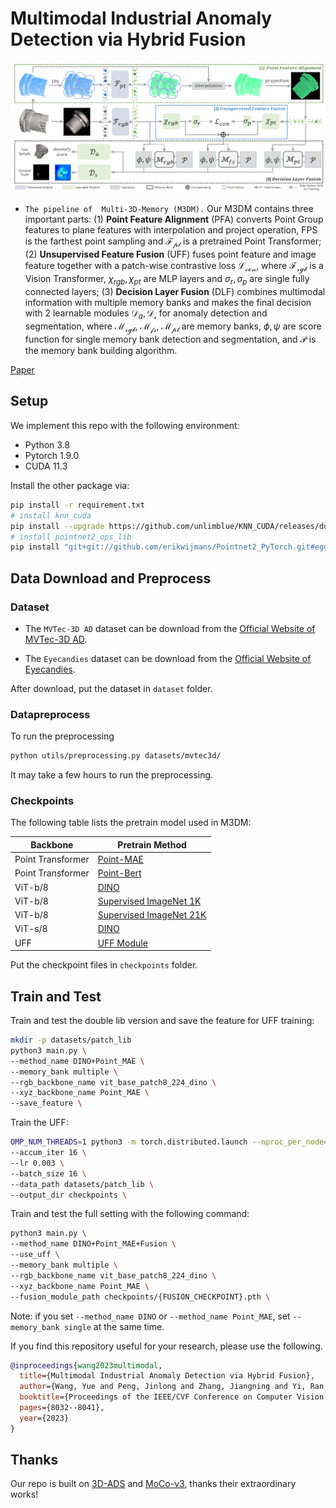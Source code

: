 # Multimodal Industrial Anomaly Detection via Hybrid Fusion

![piplien](figures/pipeline.png)
- `The pipeline of  Multi-3D-Memory (M3DM).` Our M3DM contains three important parts: (1) **Point Feature Alignment** (PFA) converts Point Group features to plane features with interpolation and project operation, $\text{FPS}$ is the farthest point sampling and $\mathcal{F_{pt}}$ is a pretrained Point Transformer; (2) **Unsupervised Feature Fusion** (UFF) fuses point feature and image feature together with a patch-wise contrastive loss $\mathcal{L_{con}}$, where $\mathcal{F_{rgb}}$ is a Vision Transformer, $\chi_{rgb},\chi_{pt}$ are MLP layers and $\sigma_r, \sigma_p$ are single fully connected layers; (3) **Decision Layer Fusion** (DLF) combines multimodal information with multiple memory banks and makes the final decision with 2 learnable modules $\mathcal D_a, \mathcal{D_s}$ for anomaly detection and segmentation, where $\mathcal{M_{rgb}}$, $\mathcal{M_{fs}}$, $\mathcal{M_{pt}}$ are memory banks, $\phi, \psi$ are score function for single memory bank detection and segmentation, and  $\mathcal{P}$ is the memory bank building algorithm.

[Paper](https://arxiv.org/pdf/2303.00601.pdf)

## Setup

We implement this repo with the following environment:
- Python 3.8
- Pytorch 1.9.0
- CUDA 11.3

Install the other package via:

``` bash
pip install -r requirement.txt
# install knn_cuda
pip install --upgrade https://github.com/unlimblue/KNN_CUDA/releases/download/0.2/KNN_CUDA-0.2-py3-none-any.whl
# install pointnet2_ops_lib
pip install "git+git://github.com/erikwijmans/Pointnet2_PyTorch.git#egg=pointnet2_ops&subdirectory=pointnet2_ops_lib"
```

## Data Download and Preprocess

### Dataset

- The `MVTec-3D AD` dataset can be download from the [Official Website of MVTec-3D AD](https://www.mvtec.com/company/research/datasets/mvtec-3d-ad). 

- The `Eyecandies` dataset can be download from the [Official Website of Eyecandies](https://eyecan-ai.github.io/eyecandies/). 

After download, put the dataset in `dataset` folder.

### Datapreprocess


To run the preprocessing 
```bash
python utils/preprocessing.py datasets/mvtec3d/
```

It may take a few hours to run the preprocessing. 

### Checkpoints

The following table lists the pretrain model used in M3DM:

| Backbone          | Pretrain Method                                                                                                                                                                 |
| ----------------- | ------------------------------------------------------------------------------------------------------------------------------------------------------------------------------- |
| Point Transformer | [Point-MAE](https://github.com/Pang-Yatian/Point-MAE/releases/download/main/pretrain.pth)                                                                                       |
| Point Transformer | [Point-Bert](https://cloud.tsinghua.edu.cn/f/202b29805eea45d7be92/?dl=1)                                                                                                        |
| ViT-b/8           | [DINO](https://dl.fbaipublicfiles.com/dino/dino_vitbase8_pretrain/dino_vitbase8_pretrain.pth)                                                                                   |
| ViT-b/8           | [Supervised ImageNet 1K](https://storage.googleapis.com/vit_models/augreg/B_8-i21k-300ep-lr_0.001-aug_medium1-wd_0.1-do_0.0-sd_0.0--imagenet2012-steps_20k-lr_0.01-res_224.npz) |
| ViT-b/8           | [Supervised ImageNet 21K](https://storage.googleapis.com/vit_models/augreg/B_8-i21k-300ep-lr_0.001-aug_medium1-wd_0.1-do_0.0-sd_0.0.npz)                                        |
| ViT-s/8           | [DINO](https://dl.fbaipublicfiles.com/dino/dino_deitsmall8_pretrain/dino_deitsmall8_pretrain.pth)                                                                               |
| UFF                | [UFF Module](https://drive.google.com/file/d/1Z2AkfPqenJEv-IdWhVdRcvVQAsJC4DxW/view?usp=sharing)                                                                               |
Put the checkpoint files in `checkpoints` folder.

## Train and Test

Train and test the double lib version and save the feature for UFF training:

```bash
mkdir -p datasets/patch_lib
python3 main.py \
--method_name DINO+Point_MAE \
--memory_bank multiple \
--rgb_backbone_name vit_base_patch8_224_dino \
--xyz_backbone_name Point_MAE \
--save_feature \
```

Train the UFF:

```bash
OMP_NUM_THREADS=1 python3 -m torch.distributed.launch --nproc_per_node=1 fusion_pretrain.py    \
--accum_iter 16 \
--lr 0.003 \
--batch_size 16 \
--data_path datasets/patch_lib \
--output_dir checkpoints \
```

Train and test the full setting with the following command:

```bash
python3 main.py \
--method_name DINO+Point_MAE+Fusion \
--use_uff \
--memory_bank multiple \
--rgb_backbone_name vit_base_patch8_224_dino \
--xyz_backbone_name Point_MAE \
--fusion_module_path checkpoints/{FUSION_CHECKPOINT}.pth \
```

Note: if you set `--method_name DINO` or `--method_name Point_MAE`, set `--memory_bank single` at the same time. 



If you find this repository useful for your research, please use the following.

```bibtex
@inproceedings{wang2023multimodal,
  title={Multimodal Industrial Anomaly Detection via Hybrid Fusion},
  author={Wang, Yue and Peng, Jinlong and Zhang, Jiangning and Yi, Ran and Wang, Yabiao and Wang, Chengjie},
  booktitle={Proceedings of the IEEE/CVF Conference on Computer Vision and Pattern Recognition},
  pages={8032--8041},
  year={2023}
}
```

## Thanks

Our repo is built on [3D-ADS](https://github.com/eliahuhorwitz/3D-ADS) and [MoCo-v3](https://github.com/facebookresearch/moco-v3), thanks their extraordinary works!

